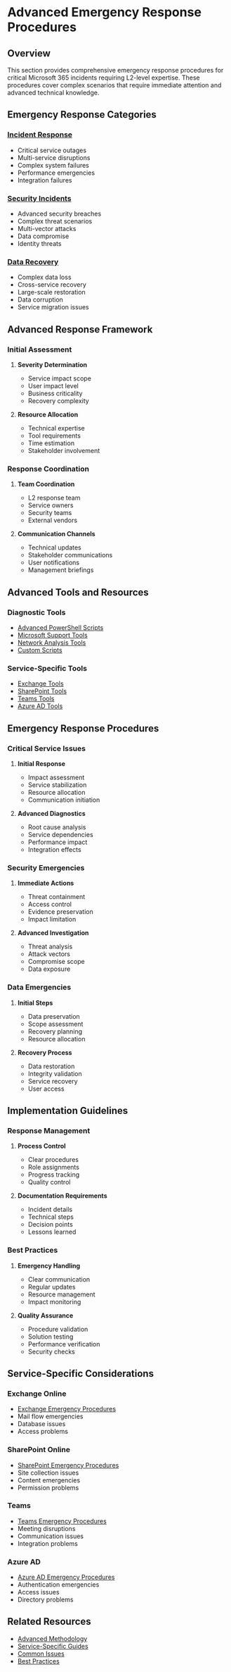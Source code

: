 # Advanced Emergency Response Procedures

## Overview
This section provides comprehensive emergency response procedures for critical Microsoft 365 incidents requiring L2-level expertise. These procedures cover complex scenarios that require immediate attention and advanced technical knowledge.

## Emergency Response Categories

### [Incident Response](incident_response.md)
- Critical service outages
- Multi-service disruptions
- Complex system failures
- Performance emergencies
- Integration failures

### [Security Incidents](security_incident.md)
- Advanced security breaches
- Complex threat scenarios
- Multi-vector attacks
- Data compromise
- Identity threats

### [Data Recovery](data_recovery.md)
- Complex data loss
- Cross-service recovery
- Large-scale restoration
- Data corruption
- Service migration issues

## Advanced Response Framework

### Initial Assessment
1. **Severity Determination**
   - Service impact scope
   - User impact level
   - Business criticality
   - Recovery complexity

2. **Resource Allocation**
   - Technical expertise
   - Tool requirements
   - Time estimation
   - Stakeholder involvement

### Response Coordination

1. **Team Coordination**
   - L2 response team
   - Service owners
   - Security teams
   - External vendors

2. **Communication Channels**
   - Technical updates
   - Stakeholder communications
   - User notifications
   - Management briefings

## Advanced Tools and Resources

### Diagnostic Tools
- [Advanced PowerShell Scripts](../diagnostic_tools/powershell_scripts.md)
- [Microsoft Support Tools](../diagnostic_tools/microsoft_tools.md)
- [Network Analysis Tools](../diagnostic_tools/network_testing.md)
- [Custom Scripts](../diagnostic_tools/custom_scripts.md)

### Service-Specific Tools
- [Exchange Tools](../services/exchange_online.md#emergency-tools)
- [SharePoint Tools](../services/sharepoint_online.md#emergency-tools)
- [Teams Tools](../services/teams.md#emergency-tools)
- [Azure AD Tools](../services/azure_ad.md#emergency-tools)

## Emergency Response Procedures

### Critical Service Issues
1. **Initial Response**
   - Impact assessment
   - Service stabilization
   - Resource allocation
   - Communication initiation

2. **Advanced Diagnostics**
   - Root cause analysis
   - Service dependencies
   - Performance impact
   - Integration effects

### Security Emergencies
1. **Immediate Actions**
   - Threat containment
   - Access control
   - Evidence preservation
   - Impact limitation

2. **Advanced Investigation**
   - Threat analysis
   - Attack vectors
   - Compromise scope
   - Data exposure

### Data Emergencies
1. **Initial Steps**
   - Data preservation
   - Scope assessment
   - Recovery planning
   - Resource allocation

2. **Recovery Process**
   - Data restoration
   - Integrity validation
   - Service recovery
   - User access

## Implementation Guidelines

### Response Management
1. **Process Control**
   - Clear procedures
   - Role assignments
   - Progress tracking
   - Quality control

2. **Documentation Requirements**
   - Incident details
   - Technical steps
   - Decision points
   - Lessons learned

### Best Practices
1. **Emergency Handling**
   - Clear communication
   - Regular updates
   - Resource management
   - Impact monitoring

2. **Quality Assurance**
   - Procedure validation
   - Solution testing
   - Performance verification
   - Security checks

## Service-Specific Considerations

### Exchange Online
- [Exchange Emergency Procedures](../services/exchange_online.md#emergency-response)
- Mail flow emergencies
- Database issues
- Access problems

### SharePoint Online
- [SharePoint Emergency Procedures](../services/sharepoint_online.md#emergency-response)
- Site collection issues
- Content emergencies
- Permission problems

### Teams
- [Teams Emergency Procedures](../services/teams.md#emergency-response)
- Meeting disruptions
- Communication issues
- Integration problems

### Azure AD
- [Azure AD Emergency Procedures](../services/azure_ad.md#emergency-response)
- Authentication emergencies
- Access issues
- Directory problems

## Related Resources
- [Advanced Methodology](../methodology/index.md)
- [Service-Specific Guides](../services/index.md)
- [Common Issues](../common_issues/index.md)
- [Best Practices](../best_practices/index.md)

